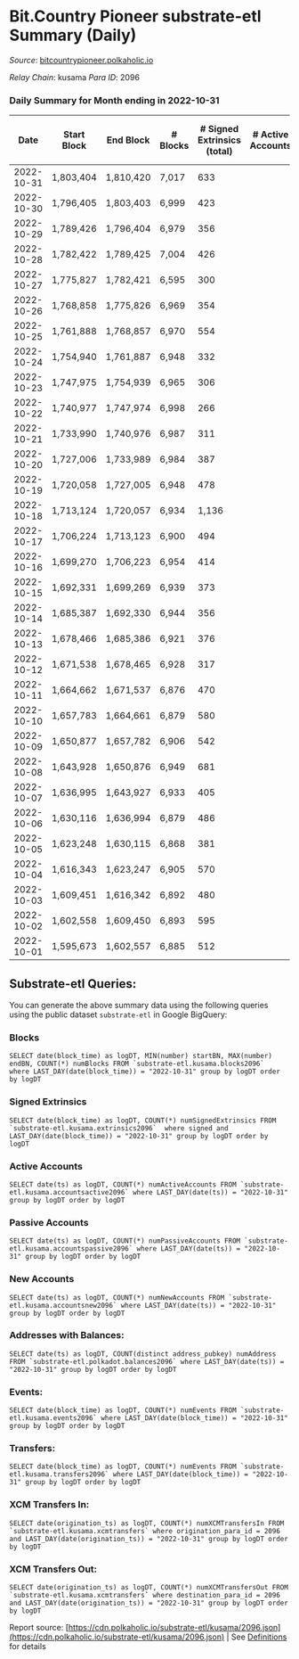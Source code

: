 # Bit.Country Pioneer substrate-etl Summary (Daily)

_Source_: [bitcountrypioneer.polkaholic.io](https://bitcountrypioneer.polkaholic.io)

*Relay Chain*: kusama
*Para ID*: 2096



### Daily Summary for Month ending in 2022-10-31


| Date | Start Block | End Block | # Blocks | # Signed Extrinsics (total) | # Active Accounts | # Passive | # New | # Addresses with Balances | # Events | # Transfers | # XCM Transfers In | # XCM Transfers Out | Issues | 
| ---- | ----------- | --------- | -------- | --------------------------- | ----------------- | --------- | ----- | ------------------------- | -------- | ----------- | ------------------ | ------------------- | ------ |
| 2022-10-31 | 1,803,404 | 1,810,420 | 7,017 | 633 |  |  |  | 23,314 | 25,991 | 6,577 ($32,972.64) | 1 ($0.12) | 1 ($0.19) |  |
| 2022-10-30 | 1,796,405 | 1,803,403 | 6,999 | 423 |  |  |  |  | 23,616 | 6,137 ($20,980.35) |   |   |  |
| 2022-10-29 | 1,789,426 | 1,796,404 | 6,979 | 356 |  |  |  |  | 23,157 | 6,259 ($188,649.49) |   |   |  |
| 2022-10-28 | 1,782,422 | 1,789,425 | 7,004 | 426 |  |  |  |  | 23,970 | 6,267 ($36,794.53) |   |   |  |
| 2022-10-27 | 1,775,827 | 1,782,421 | 6,595 | 300 |  |  |  |  | 21,702 | 5,529 ($252,854.08) |   |   |  |
| 2022-10-26 | 1,768,858 | 1,775,826 | 6,969 | 354 |  |  |  |  | 23,402 | 6,066 ($1,143,706.63) | 1 ($0.04) | 1 ($0.08) |  |
| 2022-10-25 | 1,761,888 | 1,768,857 | 6,970 | 554 |  |  |  |  | 25,145 | 6,622 ($3,507,301.11) |   |   |  |
| 2022-10-24 | 1,754,940 | 1,761,887 | 6,948 | 332 |  |  |  |  | 22,883 | 5,944 ($40,300.08) |   |   |  |
| 2022-10-23 | 1,747,975 | 1,754,939 | 6,965 | 306 |  |  |  |  | 22,145 | 5,586 ($56,609.62) |   |   |  |
| 2022-10-22 | 1,740,977 | 1,747,974 | 6,998 | 266 |  |  |  |  | 21,906 | 5,609 ($81,683.09) | 1 ($1.94) | 1 ($0.15) |  |
| 2022-10-21 | 1,733,990 | 1,740,976 | 6,987 | 311 |  |  |  |  | 22,474 | 5,663 ($1,221,513.31) |   |   |  |
| 2022-10-20 | 1,727,006 | 1,733,989 | 6,984 | 387 |  |  |  |  | 23,750 | 6,379 ($15,791.66) |   |   |  |
| 2022-10-19 | 1,720,058 | 1,727,005 | 6,948 | 478 |  |  |  |  | 24,720 | 6,483 ($1,892,567.70) |   |   |  |
| 2022-10-18 | 1,713,124 | 1,720,057 | 6,934 | 1,136 |  |  |  |  | 30,585 | 7,097 ($128,618.38) |   |   |  |
| 2022-10-17 | 1,706,224 | 1,713,123 | 6,900 | 494 |  |  |  | 23,053 | 24,889 | 6,846 ($53,976.12) |   |   |  |
| 2022-10-16 | 1,699,270 | 1,706,223 | 6,954 | 414 |  |  |  |  | 23,858 | 6,331 ($16,471.65) |   |   |  |
| 2022-10-15 | 1,692,331 | 1,699,269 | 6,939 | 373 |  |  |  | 23,002 | 23,487 | 6,192 ($8,076.39) |   |   |  |
| 2022-10-14 | 1,685,387 | 1,692,330 | 6,944 | 356 |  |  |  | 22,996 | 23,487 | 6,464 ($13,906.92) |   |   |  |
| 2022-10-13 | 1,678,466 | 1,685,386 | 6,921 | 376 |  |  |  | 22,986 | 23,147 | 6,229 ($49,119.87) |   |   |  |
| 2022-10-12 | 1,671,538 | 1,678,465 | 6,928 | 317 |  |  |  | 22,977 | 22,393 | 5,908 ($30,305.79) | 2 ($0.89) | 1 ($0.16) |  |
| 2022-10-11 | 1,664,662 | 1,671,537 | 6,876 | 470 |  |  |  | 22,940 | 23,849 | 6,656 ($110,293.96) |   |   |  |
| 2022-10-10 | 1,657,783 | 1,664,661 | 6,879 | 580 |  |  |  | 22,927 | 24,647 | 6,620 ($357,999.89) |   |   |  |
| 2022-10-09 | 1,650,877 | 1,657,782 | 6,906 | 542 |  |  |  | 22,900 | 24,406 | 6,571 ($76,727.29) |   |   |  |
| 2022-10-08 | 1,643,928 | 1,650,876 | 6,949 | 681 |  |  |  | 22,869 | 25,027 | 6,545 ($69,184.02) |   |   |  |
| 2022-10-07 | 1,636,995 | 1,643,927 | 6,933 | 405 |  |  |  | 22,859 | 23,452 | 6,443 ($62,845.42) | 1 ($0.50) |   |  |
| 2022-10-06 | 1,630,116 | 1,636,994 | 6,879 | 486 |  |  |  | 22,842 | 24,040 | 6,531 ($46,624.06) | 1 ($0.41) |   |  |
| 2022-10-05 | 1,623,248 | 1,630,115 | 6,868 | 381 |  |  |  | 22,822 | 22,987 | 6,107 ($71,055.68) |   |   |  |
| 2022-10-04 | 1,616,343 | 1,623,247 | 6,905 | 570 |  |  |  | 22,787 | 25,105 | 6,616 ($60,884.05) |   |   |  |
| 2022-10-03 | 1,609,451 | 1,616,342 | 6,892 | 480 |  |  |  |  | 23,787 | 6,526 ($250,957.77) |   |   |  |
| 2022-10-02 | 1,602,558 | 1,609,450 | 6,893 | 595 |  |  |  |  | 25,054 | 6,893 ($1,059,776.37) |   |   |  |
| 2022-10-01 | 1,595,673 | 1,602,557 | 6,885 | 512 |  |  |  |  | 24,173 | 6,609 ($61,428.84) |   |   |  |

## Substrate-etl Queries:
You can generate the above summary data using the following queries using the public dataset `substrate-etl` in Google BigQuery:


### Blocks
```
SELECT date(block_time) as logDT, MIN(number) startBN, MAX(number) endBN, COUNT(*) numBlocks FROM `substrate-etl.kusama.blocks2096`  where LAST_DAY(date(block_time)) = "2022-10-31" group by logDT order by logDT
```


### Signed Extrinsics
```
SELECT date(block_time) as logDT, COUNT(*) numSignedExtrinsics FROM `substrate-etl.kusama.extrinsics2096`  where signed and LAST_DAY(date(block_time)) = "2022-10-31" group by logDT order by logDT
```


### Active Accounts
```
SELECT date(ts) as logDT, COUNT(*) numActiveAccounts FROM `substrate-etl.kusama.accountsactive2096` where LAST_DAY(date(ts)) = "2022-10-31" group by logDT order by logDT
```


### Passive Accounts
```
SELECT date(ts) as logDT, COUNT(*) numPassiveAccounts FROM `substrate-etl.kusama.accountspassive2096` where LAST_DAY(date(ts)) = "2022-10-31" group by logDT order by logDT
```


### New Accounts
```
SELECT date(ts) as logDT, COUNT(*) numNewAccounts FROM `substrate-etl.kusama.accountsnew2096` where LAST_DAY(date(ts)) = "2022-10-31" group by logDT order by logDT
```


### Addresses with Balances:
```
SELECT date(ts) as logDT, COUNT(distinct address_pubkey) numAddress FROM `substrate-etl.polkadot.balances2096` where LAST_DAY(date(ts)) = "2022-10-31" group by logDT order by logDT
```


### Events:
```
SELECT date(block_time) as logDT, COUNT(*) numEvents FROM `substrate-etl.kusama.events2096` where LAST_DAY(date(block_time)) = "2022-10-31" group by logDT order by logDT
```


### Transfers:
```
SELECT date(block_time) as logDT, COUNT(*) numEvents FROM `substrate-etl.kusama.transfers2096` where LAST_DAY(date(block_time)) = "2022-10-31" group by logDT order by logDT
```


### XCM Transfers In:
```
SELECT date(origination_ts) as logDT, COUNT(*) numXCMTransfersIn FROM `substrate-etl.kusama.xcmtransfers` where origination_para_id = 2096 and LAST_DAY(date(origination_ts)) = "2022-10-31" group by logDT order by logDT
```


### XCM Transfers Out:
```
SELECT date(origination_ts) as logDT, COUNT(*) numXCMTransfersOut FROM `substrate-etl.kusama.xcmtransfers` where destination_para_id = 2096 and LAST_DAY(date(origination_ts)) = "2022-10-31" group by logDT order by logDT
```



Report source: [https://cdn.polkaholic.io/substrate-etl/kusama/2096.json](https://cdn.polkaholic.io/substrate-etl/kusama/2096.json) | See [Definitions](/DEFINITIONS.md) for details
